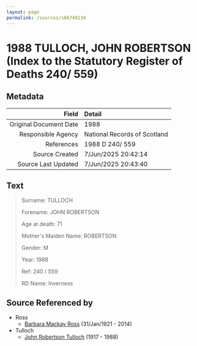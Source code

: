 ```yaml
---
layout: page
permalink: /sources/s66749134
---
```


# 1988 TULLOCH, JOHN ROBERTSON (Index to the Statutory Register of Deaths 240/ 559)

## Metadata

Field | Detail
---:|:---
Original Document Date | 1988
Responsible Agency | National Records of Scotland
References | 1988 D 240/ 559
Source Created | 7/Jun/2025 20:42:14
Source Last Updated | 7/Jun/2025 20:43:40

## Text

> Surname: TULLOCH
>
> Forename: JOHN ROBERTSON
>
> Age at death: 71
>
> Mother's Maiden Name: ROBERTSON
>
> Gender: M
>
> Year: 1988
>
> Ref: 240 / 559
>
> RD Name: Inverness
>

## Source Referenced by

* Ross
  * [Barbara Mackay Ross](../people/@63405204@-barbara-mackay-ross-b1921-1-31-d2014.md) (31/Jan/1921 - 2014)
* Tulloch
  * [John Robertson Tulloch](../people/@44608948@-john-robertson-tulloch-b1917-d1988.md) (1917 - 1988)
